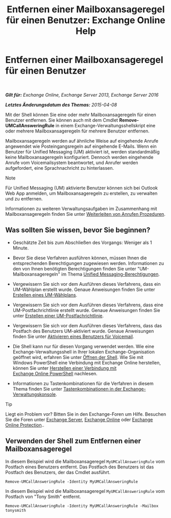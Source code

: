 ﻿---
title: 'Entfernen einer Mailboxansageregel für einen Benutzer: Exchange Online Help'
TOCTitle: Entfernen einer Mailboxansageregel für einen Benutzer
ms:assetid: 1da3c5bc-7227-4b37-96f6-67ceefc084d5
ms:mtpsurl: https://technet.microsoft.com/de-de/library/JJ898497(v=EXCHG.150)
ms:contentKeyID: 51409278
ms.date: 05/23/2018
mtps_version: v=EXCHG.150
ms.translationtype: MT
---

# Entfernen einer Mailboxansageregel für einen Benutzer

 

_**Gilt für:** Exchange Online, Exchange Server 2013, Exchange Server 2016_

_**Letztes Änderungsdatum des Themas:** 2015-04-08_

Mit der Shell können Sie eine oder mehr Mailboxansageregeln für einen Benutzer entfernen. Sie können auch mit dem Cmdlet **Remove-UMCallAnsweringRule** in einem Exchange-Verwaltungsshellskript eine oder mehrere Mailboxansageregeln für mehrere Benutzer entfernen.

Mailboxansageregeln werden auf ähnliche Weise auf eingehende Anrufe angewendet wie Posteingangsregeln auf eingehende E-Mails. Wenn ein Benutzer für Unified Messaging (UM) aktiviert ist, werden standardmäßig keine Mailboxansageregeln konfiguriert. Dennoch werden eingehende Anrufe vom Voicemailsystem beantwortet, und Anrufer werden aufgefordert, eine Sprachnachricht zu hinterlassen.


> [!NOTE]
> Für Unified Messaging (UM) aktivierte Benutzer können sich bei Outlook Web App anmelden, um Mailboxansageregeln zu erstellen, zu verwalten und zu entfernen.



Informationen zu weiteren Verwaltungsaufgaben im Zusammenhang mit Mailboxansageregeln finden Sie unter [Weiterleiten von Anrufen Prozeduren](forwarding-calls-procedures-exchange-2013-help.md).

## Was sollten Sie wissen, bevor Sie beginnen?

  - Geschätzte Zeit bis zum Abschließen des Vorgangs: Weniger als 1 Minute.

  - Bevor Sie diese Verfahren ausführen können, müssen Ihnen die entsprechenden Berechtigungen zugewiesen werden. Informationen zu den von Ihnen benötigten Berechtigungen finden Sie unter "UM-Mailboxansageregeln" im Thema [Unified Messaging-Berechtigungen](unified-messaging-permissions-exchange-2013-help.md).

  - Vergewissern Sie sich vor dem Ausführen dieses Verfahrens, dass ein UM-Wählplan erstellt wurde. Genaue Anweisungen finden Sie unter [Erstellen eines UM-Wählplans](create-a-um-dial-plan-exchange-2013-help.md).

  - Vergewissern Sie sich vor dem Ausführen dieses Verfahrens, dass eine UM-Postfachrichtlinie erstellt wurde. Genaue Anweisungen finden Sie unter [Erstellen einer UM-Postfachrichtlinie](create-a-um-mailbox-policy-exchange-2013-help.md).

  - Vergewissern Sie sich vor dem Ausführen dieses Verfahrens, dass das Postfach des Benutzers UM-aktiviert wurde. Genaue Anweisungen finden Sie unter [Aktivieren eines Benutzers für Voicemail](enable-a-user-for-voice-mail-exchange-2013-help.md).

  - Die Shell kann nur für diesen Vorgang verwendet werden. Wie eine Exchange-Verwaltungsshell in Ihrer lokalen Exchange-Organisation geöffnet wird, erfahren Sie unter [Öffnen der Shell](https://technet.microsoft.com/de-de/library/dd638134\(v=exchg.150\)). Wie Sie mit Windows PowerShell eine Verbindung mit Exchange Online herstellen, können Sie unter [Herstellen einer Verbindung mit Exchange Online PowerShell](https://go.microsoft.com/fwlink/p/?linkid=396554) nachlesen.

  - Informationen zu Tastenkombinationen für die Verfahren in diesem Thema finden Sie unter [Tastenkombinationen in der Exchange-Verwaltungskonsole](keyboard-shortcuts-in-the-exchange-admin-center-exchange-online-protection-help.md).


> [!TIP]
> Liegt ein Problem vor? Bitten Sie in den Exchange-Foren um Hilfe. Besuchen Sie die Foren unter <A href="https://go.microsoft.com/fwlink/p/?linkid=60612">Exchange Server</A>, <A href="https://go.microsoft.com/fwlink/p/?linkid=267542">Exchange Online</A> oder <A href="https://go.microsoft.com/fwlink/p/?linkid=285351">Exchange Online Protection</A>..



## Verwenden der Shell zum Entfernen einer Mailboxansageregel

In diesem Beispiel wird die Mailboxansageregel `MyUMCallAnsweringRule` vom Postfach eines Benutzers entfernt. Das Postfach des Benutzers ist das Postfach des Benutzers, der das Cmdlet ausführt.

    Remove-UMCallAnsweringRule -Identity MyUMCallAnsweringRule

In diesem Beispiel wird die Mailboxansageregel `MyUMCallAnsweringRule` vom Postfach von "Tony Smith" entfernt.

    Remove-UMCallAnsweringRule -Identity MyUMCallAnsweringRule -Mailbox tonysmith

